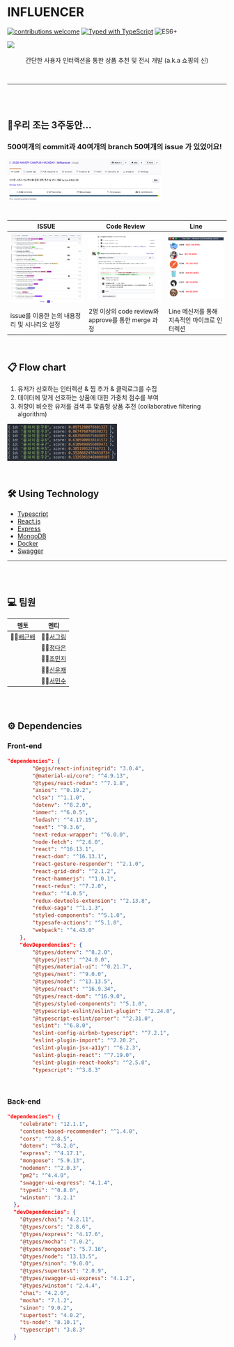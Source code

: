 # INFLUENCER


[![contributions welcome](https://img.shields.io/badge/contributions-welcome-brightgreen.svg?style=flat)](https://github.com/dwyl/esta/issues)
[![Typed with TypeScript](https://badgen.net/badge/icon/Typed?icon=typescript&label&labelColor=555555&color=blue)](https://github.com/microsoft/TypeScript) <img src="https://camo.githubusercontent.com/567e52200713e0f0c05a5238d91e1d096292b338/68747470733a2f2f696d672e736869656c64732e696f2f62616467652f65732d362b2d627269676874677265656e2e737667" width="45" title="ES6+">

<div align="center" style="display:flex;">
	<img src="./README_IMG/interaction.gif" width="40%"/>
</div>

<div align="center">
<br>
간단한 사용자 인터랙션을 통한 상품 추천 및 전시 개발 (a.k.a 쇼핑의 신)

</div>

\
[]()

---
\
\
[]()
## 🔖우리 조는 3주동안...

### 500여개의 **commit**과 40여개의 **branch** 50여개의 **issue** 가 있었어요!

<div align="center" style="display:flex;">
	<img src="./README_IMG/commit.png" width="70%"/>
</div>



\
[]()

| ISSUE | Code Review| Line |
|-------|------------|------|
|![image](./README_IMG/issue.png) | ![image](./README_IMG/code_review.png) | ![image](./README_IMG/line.png) |
| issue를 이용한 논의 내용정리 및 시나리오 설정 | 2명 이상의 code review와 approve를 통한 merge 과정 | Line 메신저를 통해 지속적인 마이크로 인터렉션 |



\
[]()
## 📋 Flow chart
1. 유저가 선호하는 인터렉션 & 찜 추가 & 클릭로그를 수집
2. 데이터에 맞게 선호하는 상품에 대한 가중치 점수를 부여
3. 취향이 비슷한 유저를 검색 후 맞춤형 상품 추천 (collaborative filtering algorithm)
<div align="center" style="display:flex;">
	<img src="./README_IMG/users.png" width="50%"/>
</div>


\
[]()
## 🛠 Using Technology
* [Typescript](https://www.typescriptlang.org/)
* [React.js](https://ko.reactjs.org/)
* [Express](https://expressjs.com/ko/)
* [MongoDB](https://www.mongodb.com/)
* [Docker](https://www.docker.com/)
* [Swagger](https://swagger.io/)

---
\
\
[]()
## 💻 팀원
| **멘토** | **멘티** |
|----------|-----|
| 👨‍💻[배근배](https://github.com/withearth)| 👩‍💻[서그림](https://github.com/Seogeurim) |
||👩‍💻[정다은](https://github.com/jeongdaeun98)|
||👩‍💻[조민지](https://github.com/jominjimail) |
||👨‍💻[신윤재](https://github.com/ooeunz)|
||👨‍💻[서민수](https://github.com/minsour)|


\
\
[]()
## ⚙️ Dependencies
### Front-end
```json
"dependencies": {
		"@egjs/react-infinitegrid": "3.0.4",
		"@material-ui/core": "^4.9.13",
		"@types/react-redux": "^7.1.8",
		"axios": "^0.19.2",
		"clsx": "^1.1.0",
		"dotenv": "^8.2.0",
		"immer": "^6.0.5",
		"lodash": "^4.17.15",
		"next": "^9.3.6",
		"next-redux-wrapper": "^6.0.0",
		"node-fetch": "^2.6.0",
		"react": "^16.13.1",
		"react-dom": "^16.13.1",
		"react-gesture-responder": "^2.1.0",
		"react-grid-dnd": "^2.1.2",
		"react-hammerjs": "^1.0.1",
		"react-redux": "^7.2.0",
		"redux": "^4.0.5",
		"redux-devtools-extension": "^2.13.8",
		"redux-saga": "^1.1.3",
		"styled-components": "^5.1.0",
		"typesafe-actions": "^5.1.0",
		"webpack": "^4.43.0"
	},
	"devDependencies": {
		"@types/dotenv": "^8.2.0",
		"@types/jest": "^24.0.0",
		"@types/material-ui": "^0.21.7",
		"@types/next": "^9.0.0",
		"@types/node": "^13.13.5",
		"@types/react": "^16.9.34",
		"@types/react-dom": "^16.9.0",
		"@types/styled-components": "^5.1.0",
		"@typescript-eslint/eslint-plugin": "^2.24.0",
		"@typescript-eslint/parser": "^2.31.0",
		"eslint": "^6.8.0",
		"eslint-config-airbnb-typescript": "^7.2.1",
		"eslint-plugin-import": "^2.20.2",
		"eslint-plugin-jsx-a11y": "^6.2.3",
		"eslint-plugin-react": "^7.19.0",
		"eslint-plugin-react-hooks": "^2.5.0",
		"typescript": "^3.8.3"
```

\
[]()
### Back-end
```json
"dependencies": {
    "celebrate": "12.1.1",
    "content-based-recommender": "^1.4.0",
    "cors": "^2.8.5",
    "dotenv": "^8.2.0",
    "express": "^4.17.1",
    "mongoose": "5.9.13",
    "nodemon": "^2.0.3",
    "pm2": "^4.4.0",
    "swagger-ui-express": "4.1.4",
    "typedi": "^0.8.0",
    "winston": "3.2.1"
  },
  "devDependencies": {
    "@types/chai": "4.2.11",
    "@types/cors": "2.8.6",
    "@types/express": "4.17.6",
    "@types/mocha": "7.0.2",
    "@types/mongoose": "5.7.16",
    "@types/node": "13.13.5",
    "@types/sinon": "9.0.0",
    "@types/supertest": "2.0.9",
    "@types/swagger-ui-express": "4.1.2",
    "@types/winston": "2.4.4",
    "chai": "4.2.0",
    "mocha": "7.1.2",
    "sinon": "9.0.2",
    "supertest": "4.0.2",
    "ts-node": "8.10.1",
    "typescript": "3.8.3"
  }
```